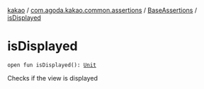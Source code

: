 [kakao](../../index.md) / [com.agoda.kakao.common.assertions](../index.md) / [BaseAssertions](index.md) / [isDisplayed](./is-displayed.md)

# isDisplayed

`open fun isDisplayed(): `[`Unit`](https://kotlinlang.org/api/latest/jvm/stdlib/kotlin/-unit/index.html)

Checks if the view is displayed

